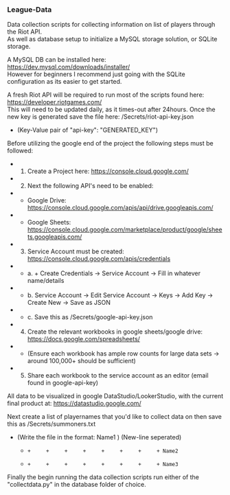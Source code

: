 ### League-Data

Data collection scripts for collecting information on list of players through the Riot API.  
As well as database setup to initialize a MySQL storage solution, or SQLite storage.  

A MySQL DB can be installed here: https://dev.mysql.com/downloads/installer/  
However for beginners I recommend just going with the SQLite configuration as its easier to get started.  

A fresh Riot API will be required to run most of the scripts found here: https://developer.riotgames.com/  
This will need to be updated daily, as it times-out after 24hours. Once the new key is generated save the file here: /Secrets/riot-api-key.json  
- (Key-Value pair of "api-key": "GENERATED_KEY")  

Before utilizing the google end of the project the following steps must be followed:  
- 1. Create a Project here: https://console.cloud.google.com/  
- 2. Next the following API's need to be enabled:  
- - Google Drive: https://console.cloud.google.com/apis/api/drive.googleapis.com/  
- - Google Sheets: https://console.cloud.google.com/marketplace/product/google/sheets.googleapis.com/  
- 3. Service Account must be created: https://console.cloud.google.com/apis/credentials  
- - a. + Create Credentials -> Service Account -> Fill in whatever name/details  
- - b. Service Account -> Edit Service Account -> Keys -> Add Key -> Create New -> Save as JSON  
- - c. Save this as /Secrets/google-api-key.json  
- 4. Create the relevant workbooks in google sheets/google drive: https://docs.google.com/spreadsheets/  
- - (Ensure each workbook has ample row counts for large data sets -> around 100,000+ should be sufficient)  
- 5. Share each workbook to the service account as an editor (email found in google-api-key)  

All data to be visualized in google DataStudio/LookerStudio, with the current final product at: https://datastudio.google.com/  

Next create a list of playernames that you'd like to collect data on then save this as /Secrets/summoners.txt  
- (Write the file in the format:  Name1   ) (New-line seperated)  
    +     +     +     +     +     +     +     +     + Name2  
    +     +     +     +     +     +     +     +     + Name3  

Finally the begin running the data collection scripts run either of the "collectdata.py" in the database folder of choice.  